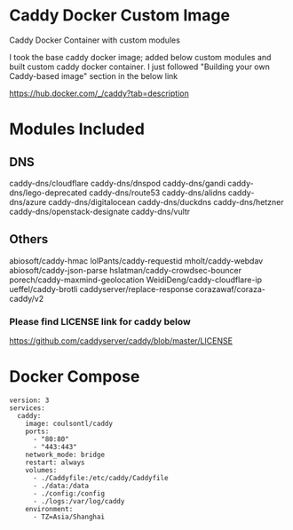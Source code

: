 # Caddy Docker Custom Image

Caddy Docker Container with custom modules

I took the base caddy docker image; added below custom modules and built custom caddy docker container. I just followed "Building your own Caddy-based image" section in the below link

https://hub.docker.com/_/caddy?tab=description 

# Modules Included

## DNS

caddy-dns/cloudflare
caddy-dns/dnspod
caddy-dns/gandi
caddy-dns/lego-deprecated
caddy-dns/route53
caddy-dns/alidns
caddy-dns/azure
caddy-dns/digitalocean
caddy-dns/duckdns
caddy-dns/hetzner
caddy-dns/openstack-designate
caddy-dns/vultr

## Others

abiosoft/caddy-hmac
lolPants/caddy-requestid
mholt/caddy-webdav
abiosoft/caddy-json-parse
hslatman/caddy-crowdsec-bouncer    
porech/caddy-maxmind-geolocation
WeidiDeng/caddy-cloudflare-ip
ueffel/caddy-brotli
caddyserver/replace-response
corazawaf/coraza-caddy/v2

### Please find LICENSE link for caddy below 

https://github.com/caddyserver/caddy/blob/master/LICENSE

# Docker Compose

```
version: 3
services:
  caddy:
    image: coulsontl/caddy
    ports:
      - "80:80"
      - "443:443"
    network_mode: bridge
    restart: always
    volumes:
      - ./Caddyfile:/etc/caddy/Caddyfile
      - ./data:/data
      - ./config:/config
      - ./logs:/var/log/caddy
    environment:
      - TZ=Asia/Shanghai
```
